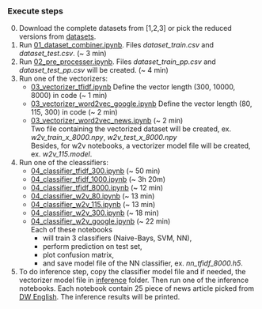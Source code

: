 ### Execute steps

0. Download the complete datasets from [1,2,3] or pick the reduced versions from [datasets](/datasets).
1. Run [01_dataset_combiner.ipynb](01_dataset_combiner.ipynb). Files *dataset_train.csv* and *dataset_test.csv*. (~ 3 min)
2. Run [02_pre_processer.ipynb](02_pre_processer.ipynb). Files *dataset_train_pp.csv* and *dataset_test_pp.csv* will be created. (~ 4 min)
3. Run one of the vectorizers:
    * [03_vectorizer_tfidf.ipynb](03_vectorizer_tfidf.ipynb) Define the vector length (300, 10000, 8000) in code (~ 1 min)
    * [03_vectorizer_word2vec_google.ipynb](03_vectorizer_word2vec_google.ipynb) Define the vector length (80, 115, 300) in code (~ 2 min)
    * [03_vectorizer_word2vec_news.ipynb](03_vectorizer_word2vec_news.ipynb) (~ 2 min) <br />
    Two file containing the vectorized dataset will be created, ex. *w2v_train_x_8000.npy*, *w2v_test_x_8000.npy* <br />
    Besides, for w2v notebooks, a vectorizer model file will be created, ex. *w2v_115.model*.
4. Run one of the cleassifiers:
    * [04_classifier_tfidf_300.ipynb](04_classifier_tfidf_300.ipynb) (~ 50 min)
    * [04_classifier_tfidf_1000.ipynb](04_classifier_tfidf_1000.ipynb) (~ 3h 20m)
    * [04_classifier_tfidf_8000.ipynb](04_classifier_tfidf_8000.ipynb) (~ 12 min)
    * [04_classifier_w2v_80.ipynb](04_classifier_w2v_80.ipynb) (~ 13 min)
    * [04_classifier_w2v_115.ipynb](04_classifier_w2v_115.ipynb) (~ 13 min)
    * [04_classifier_w2v_300.ipynb](04_classifier_w2v_300.ipynb) (~ 18 min)
    * [04_classifier_w2v_google.ipynb](04_classifier_w2v_google.ipynb) (~ 22 min) <br />
    Each of these notebooks
        * will train 3 classifiers (Naive-Bays, SVM, NN),
        * perform prediction on test set,
        * plot confusion matrix,
        * and save model file of the NN classifier, ex. *nn_tfidf_8000.h5*.
  5. To do inference step, copy the classifier model file and if needed, the vectorizer model file in [inference](/inference) folder. Then run one of the inference notebooks. Each notebook contain 25 piece of news article picked from [DW English](dw.com). The inference results will be printed.
